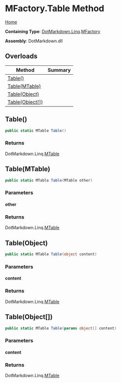 <a name="_top"></a>

# MFactory\.Table Method

[Home](../../../../README.md#_top)

**Containing Type**: [DotMarkdown.Linq](../../README.md#_top)\.[MFactory](../README.md#_top)

**Assembly**: DotMarkdown\.dll

## Overloads

| Method | Summary |
| ------ | ------- |
| [Table()](#DotMarkdown_Linq_MFactory_Table) | |
| [Table(MTable)](#DotMarkdown_Linq_MFactory_Table_DotMarkdown_Linq_MTable_) | |
| [Table(Object)](#DotMarkdown_Linq_MFactory_Table_System_Object_) | |
| [Table(Object\[\])](#DotMarkdown_Linq_MFactory_Table_System_Object___) | |

## Table\(\) <a name="DotMarkdown_Linq_MFactory_Table"></a>

```csharp
public static MTable Table()
```

### Returns

DotMarkdown\.Linq\.[MTable](../../MTable/README.md#_top)

## Table\(MTable\) <a name="DotMarkdown_Linq_MFactory_Table_DotMarkdown_Linq_MTable_"></a>

```csharp
public static MTable Table(MTable other)
```

### Parameters

#### other

### Returns

DotMarkdown\.Linq\.[MTable](../../MTable/README.md#_top)

## Table\(Object\) <a name="DotMarkdown_Linq_MFactory_Table_System_Object_"></a>

```csharp
public static MTable Table(object content)
```

### Parameters

#### content

### Returns

DotMarkdown\.Linq\.[MTable](../../MTable/README.md#_top)

## Table\(Object\[\]\) <a name="DotMarkdown_Linq_MFactory_Table_System_Object___"></a>

```csharp
public static MTable Table(params object[] content)
```

### Parameters

#### content

### Returns

DotMarkdown\.Linq\.[MTable](../../MTable/README.md#_top)

